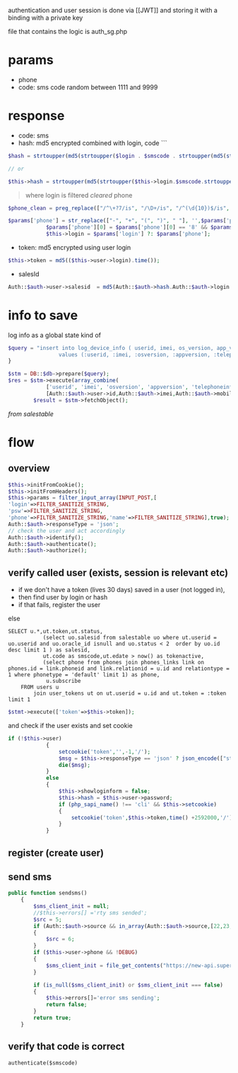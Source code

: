authentication and user session is done via [[JWT]] and storing it with a binding with a private key 


file that contains the logic is auth_sg.php
# params

- phone
- code: sms code random between 1111 and 9999

# response
- code: sms
- hash: md5 encrypted combined with login, code ```
```php
$hash = strtoupper(md5(strtoupper($login . $smscode . strtoupper(md5(strtoupper($login . $smscode))))));

// or

$this->hash = strtoupper(md5(strtoupper($this->login.$smscode.strtoupper(md5(strtoupper($this->login.$smscode))))));
```
> where login is filtered *cleared* phone
```php
$phone_clean = preg_replace(["/^\+?7/is", "/\D+/is", "/^(\d{10})$/is", "/^8(\d{10})$/is"], ["7", "", "7$1", "7$1"], $phone);

$params['phone'] = str_replace(["-", "+", "(", ")", " "], '',$params['phone']);
			$params['phone'][0] = $params['phone'][0] == '8' && $params['phone'][1] != '8' ? '7' : $params['phone'][0];
			$this->login = $params['login'] ?: $params['phone'];
```

- token: md5 encrypted using user login
```php
$this->token = md5(($this->user->login).time());
```

- salesId
```php
Auth::$auth->user->salesid  = md5(Auth::$auth->hash.Auth::$auth->login.time());
```

# info to save

log info as a global state kind of

```php
$query = "insert into log_device_info ( userid, imei, os_version, app_version, telephone_info, fcmtoken,pushgroupid,versioncode) 
				values (:userid, :imei, :osversion, :appversion, :telephoneinfo, :fcmtoken,:pushgroupid,:versioncode) returning *";
}

$stm = DB::$db->prepare($query);
$res = $stm->execute(array_combine(
			['userid', 'imei', 'osversion', 'appversion', 'telephoneinfo', 'fcmtoken','pushgroupid','versioncode'],
			[Auth::$auth->user->id,Auth::$auth->imei,Auth::$auth->mobileOS, Auth::$auth->appversion,''.$this->source,$this->fcmtoken,$this->source,''.Auth::$auth->version]));
		$result = $stm->fetchObject();
```
*from salestable*




# flow

## overview

```php
$this->initFromCookie();
$this->initFromHeaders();
$this->params = filter_input_array(INPUT_POST,[
'login'=>FILTER_SANITIZE_STRING,
'psw'=>FILTER_SANITIZE_STRING,
'phone'=>FILTER_SANITIZE_STRING,'name'=>FILTER_SANITIZE_STRING],true);
Auth::$auth->responseType = 'json';
// check the user and act accordingly
Auth::$auth->identify();
Auth::$auth->authenticate();
Auth::$auth->authorize();
```


## verify called user (exists, session is relevant etc)
- if we don't have a token (lives 30 days) saved in a user (not logged in),
- then find user by login or hash
- if that fails, register the user


else
```postgresql
SELECT u.*,ut.token,ut.status,
	       (select uo.salesid from salestable uo where ut.userid = uo.userid and uo.oracle_id isnull and uo.status < 2  order by uo.id desc limit 1 ) as salesid,
	       ut.code as smscode,ut.edate > now() as tokenactive,
	       (select phone from phones join phones_links link on phones.id = link.phoneid and link.relationid = u.id and relationtype = 1 where phonetype = 'default' limit 1) as phone,
			u.subscribe
	FROM users u 
	    join user_tokens ut on ut.userid = u.id and ut.token = :token limit 1

```

```php
$stmt->execute(['token'=>$this->token]);
```

and check if the user exists
and set cookie
```php
if (!$this->user)
			{
				setcookie('token','',-1,'/');
				$msg = $this->responseType == 'json' ? json_encode(["status"=>'error','msg'=>'Пользователь не зарегистрирован.','token_in'=>$this->token]) : 'Пользователь не зарегистрирован.';
				die($msg);
			}
			else
			{
				$this->showloginform = false;
				$this->hash = $this->user->password;
				if (php_sapi_name() !== 'cli' && $this->setcookie)
				{
					setcookie('token',$this->token,time() +2592000,'/');
				}
			}
```


## register (create user)

## send sms

```php
public function sendsms()
	{
		$sms_client_init = null;
		//$this->errors[] ='rty sms sended';
		$src = 5;
		if (Auth::$auth->source && in_array(Auth::$auth->source,[22,23,24]))
		{
			$src = 6;
		}
		if ($this->user->phone && !DEBUG)
		{
			$sms_client_init = file_get_contents("https://new-api.supergood.ru/sms_supergood.php?to={$this->user->phone}&source={$src}&message=" . rawurlencode($this->smstext()));
		}

		if (is_null($sms_client_init) or $sms_client_init === false)
		{
			$this->errors[]='error sms sending';
			return false;
		}
		return true;
	}
```




## verify that code is correct
`authenticate($smscode)`